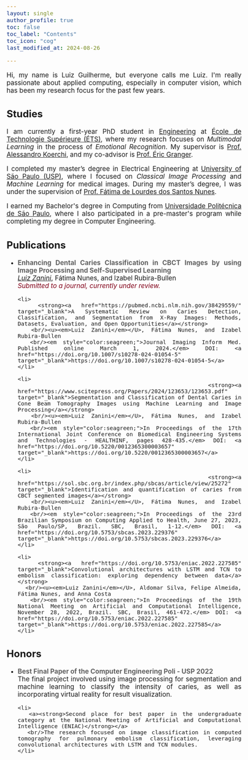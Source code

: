 ```yaml
---
layout: single
author_profile: true
toc: false
toc_label: "Contents"
toc_icon: "cog"
last_modified_at: 2024-08-26

---
```

<style type="text/css">

body{ /* Normal  */
      font-size: 17px;
  }

.author__avatar{
    padding-left:10%;
    padding-right:10%;
}

.author__content{
    text-align: center;

}

.author__avatar img{
    max-width:100%;
}

.author__urls{
    padding-left: 15%;
}

.page__content p {
    margin-top: 1.5em;
    margin-bottom: 1.5em;
}

.page{
    padding-right: 0%;
    font-size: 15px;
}

strong {
    color: #616161;
}

.justify-text {
  text-align: justify;
}

.fa-rss {
  display: none;
}

.footer .fa-rss {
  display: none !important;
}

a[href="/feed.xml"] {
  display: none;
}

</style>


<div class="justify-text">
  <p>Hi, my name is Luiz Guilherme, but everyone calls me Luiz. I'm really passionate about applied computing, especially in computer vision, which has been my research focus for the past few years.</p>
</div>

## Studies
<div class="justify-text">
  <p>I am currently a first-year PhD student in <a href="https://www.etsmtl.ca/" target="_blank">Engineering</a> at <a href="https://www.etsmtl.ca/" target="_blank">École de Technologie Supérieure (ÉTS)</a>, where my research focuses on <em>Multimodal Learning</em> in the process of <em>Emotional Recognition</em>. My supervisor is <a href="https://liviamtl.ca/pages/regular-members/koerich-1/" target="_blank">Prof. Alessandro Koerchi</a>, and my co-advisor is <a href="https://liviamtl.ca/pages/regular-members/granger-1/" target="_blank">Prof. Éric Granger</a>.</p>
  
  <p>I completed my master’s degree in Electrical Engineering at <a href="https://www5.usp.br/" target="_blank">University of São Paulo (USP)</a>, where I focused on <em>Classical Image Processing</em> and <em>Machine Learning</em> for medical images. During my master’s degree, I was under the supervision of <a href="https://bv.fapesp.br/en/pesquisador/87823/fatima-de-lourdes-dos-santos-nunes-marques/" target="_blank">Prof. Fátima de Lourdes dos Santos Nunes</a>.</p>
  
  <p>I earned my Bachelor's degree in Computing from <a href="https://www.poli.usp.br/" target="_blank">Universidade Politécnica de São Paulo</a>, where I also participated in a pre-master's program while completing my degree in Computer Engineering.</p>
</div>

## Publications
<div class="justify-text">
  <ul>
    <li>
      <strong>Enhancing Dental Caries Classification in CBCT Images by using Image Processing and Self-Supervised Learning</strong>
      <br/><u><em>Luiz Zanini</em></U>, Fátima Nunes, and Izabel Rubira-Bullen
      <br/><em style="color:#800017;">Submitted to a journal, currently under review.</em>
    </li>
    
    <li>
      <strong><a href="https://pubmed.ncbi.nlm.nih.gov/38429559/" target="_blank">A Systematic Review on Caries Detection, Classification, and Segmentation from X-Ray Images: Methods, Datasets, Evaluation, and Open Opportunities</a></strong>
      <br/><u><em>Luiz Zanini</em></U>, Fátima Nunes, and Izabel Rubira-Bullen
      <br/><em style="color:seagreen;">Journal Imaging Inform Med. Published online March 1, 2024.</em> DOI: <a href="https://doi.org/10.1007/s10278-024-01054-5" target="_blank">https://doi.org/10.1007/s10278-024-01054-5</a>
    </li>
    
    <li>
      <strong><a href="https://www.scitepress.org/Papers/2024/123653/123653.pdf" target="_blank">Segmentation and Classification of Dental Caries in Cone Beam Tomography Images using Machine Learning and Image Processing</a></strong>
      <br/><u><em>Luiz Zanini</em></U>, Fátima Nunes, and Izabel Rubira-Bullen
      <br/><em style="color:seagreen;">In Proceedings of the 17th International Joint Conference on Biomedical Engineering Systems and Technologies - HEALTHINF, pages 428-435.</em> DOI: <a href="https://doi.org/10.5220/0012365300003657" target="_blank">https://doi.org/10.5220/0012365300003657</a>
    </li>
    
    <li>
      <strong><a href="https://sol.sbc.org.br/index.php/sbcas/article/view/25272" target="_blank">Identification and quantification of caries from CBCT segmented images</a></strong>
      <br/><u><em>Luiz Zanini</em></U>, Fátima Nunes, and Izabel Rubira-Bullen
      <br/><em style="color:seagreen;">In Proceedings of the 23rd Brazilian Symposium on Computing Applied to Health, June 27, 2023, São Paulo/SP, Brazil. SBC, Brasil, 1-12.</em> DOI: <a href="https://doi.org/10.5753/sbcas.2023.229376" target="_blank">https://doi.org/10.5753/sbcas.2023.229376</a>
    </li>
    
    <li>
      <strong><a href="https://doi.org/10.5753/eniac.2022.227585" target="_blank">Convolutional architectures with LSTM and TCN to embolism classification: exploring dependency between data</a></strong>
      <br/><u><em>Luiz Zanini</em></U>, Aldomar Silva, Felipe Almeida, Fátima Nunes, and Anna Costa
      <br/><em style="color:seagreen;">In Proceedings of the 19th National Meeting on Artificial and Computational Intelligence, November 28, 2022, Brazil. SBC, Brasil, 461-472.</em> DOI: <a href="https://doi.org/10.5753/eniac.2022.227585" target="_blank">https://doi.org/10.5753/eniac.2022.227585</a>
    </li>
  </ul>
</div>

## Honors
<div class="justify-text">
  <ul>
    <li>
      <strong>Best Final Paper of the Computer Engineering Poli - USP 2022</strong>
      <br/>The final project involved using image processing for segmentation and machine learning to classify the intensity of caries, as well as incorporating virtual reality for result visualization.
    </li>
    
    <li>
      <a><strong>Second place for best paper in the undergraduate category at the National Meeting of Artificial and Computational Intelligence (ENIAC)</strong></a>
      <br/>The research focused on image classification in computed tomography for pulmonary embolism classification, leveraging convolutional architectures with LSTM and TCN modules.
    </li>
  </ul>
</div>